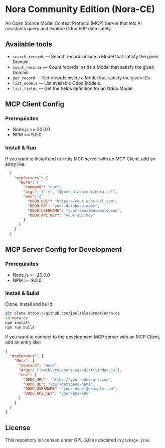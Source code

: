 # Nora Community Edition (Nora-CE)

An Open Source Model Context Protocol (MCP) Server that lets AI assistants query and explore Odoo ERP data safely. 

## Available tools

- `search_records` — Search records inside a Model that satisfy the given Domain.
- `count_records` — Count records inside a Model that satisfy the given Domain.
- `get_record` — Get records inside a Model that satisfy the given IDs.
- `list_models` — List available Odoo Models.
- `list_fields` — Get the fields definition for an Odoo Model.

## MCP Client Config

### Prerequisites

- Node.js >= 20.0.0
- NPM >= 9.0.0

### Install & Run

If you want to install and run this MCP server with an MCP Client, add an entry like:

```json
  {
    "mcpServers": {
      "Nora": {
        "command": "npx",
        "args": ["-y", "@joelsalazarnet/nora-ce"],
        "env": {
          "ODOO_URL": "https://your-odoo-url.com",
          "ODOO_DB": "your-database-name",
          "ODOO_USERNAME": "your-email@example.com",
          "ODOO_API_KEY": "your-api-key"
        }
      }
    }
  }
```

## MCP Server Config for Development

### Prerequisites

- Node.js >= 20.0.0
- NPM >= 9.0.0

### Install & Build

Clone, install and build:

```bash
git clone https://github.com/joelsalazarnet/nora-ce
cd nora-ce
npm install
npm run build
```
If you want to connect to the development MCP server with an MCP Client, add an entry like:

```json
{
  "mcpServers": {
    "Nora": {
      "command": "node",
      "args": ["path\\to\\nora-ce\\dist\\index.js"],
      "env": {
        "ODOO_URL": "https://your-odoo-url.com",
        "ODOO_DB": "your-database-name",
        "ODOO_USERNAME": "your-email@example.com",
        "ODOO_API_KEY": "your-api-key"
      }
    }
  }
}
```

## License

This repository is licensed under GPL-3.0 as declared in `package.json`.
